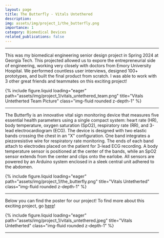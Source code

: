 ```yaml
---
layout: page
title: The Butterfly - Vitals Untethered
description: 
img: assets/img/project_1/the_butterfly.png
importance: 1
category: Biomedical Devices
related_publications: false
---
```


---
This was my biomedical engineering senior design project in Spring 2024 at Georgia Tech. This projected allowed us to expore the entrepreneurial side of engineering, working very closely with doctors from Emory University Hospital. We performed countless user interviews, designed 100+ prototypes, and built the final product from scratch. I was able to work with 3 other great friends and teammates on this exciting project!

<div class="row">
    <div class="col-sm mt-3 mt-md-0">
        {% include figure.liquid loading="eager" path="assets/img/project_1/vitals_untethered_team.png" title="Vitals Untetherted Team Picture" class="img-fluid rounded z-depth-1" %}
    </div>
</div>

---

The Butterfly is an innovative vital sign monitoring device that measures five essential health parameters using a single compact system: heart rate (HR), body temperature, oxygen saturation (SpO2), respiratory rate (RR), and 3-lead electrocardiogram (ECG). The device is designed with two elastic bands crossing the chest in an "X" configuration. One band integrates a piezoresistive wire for respiratory rate monitoring. The ends of each band attach to electrodes placed on the patient for 3-lead ECG recording. A body temperature sensor is positioned at the center of the bands, while an SpO2 sensor extends from the center and clips onto the earlobe. All sensors are powered by an Arduino system enclosed in a sleek central unit adhered to the abdomen.

<div class="row">
    <div class="col-sm mt-3 mt-md-0">
        {% include figure.liquid loading="eager" path="assets/img/project_1/the_butterfly.png" title="Vitals Untetherted" class="img-fluid rounded z-depth-1" %}
    </div>
</div>

---
Below you can find the poster for our project! To find more about this exciting project, go [here](https://designgarden.bme.gatech.edu/s24-vitals-unlocked/)!

<div class="row">
    <div class="col-sm mt-3 mt-md-0">
        {% include figure.liquid loading="eager" path="assets/img/project_1/vitals_untethered.jpeg" title="Vitals Untetherted" class="img-fluid rounded z-depth-1" %}
    </div>
</div>

---
